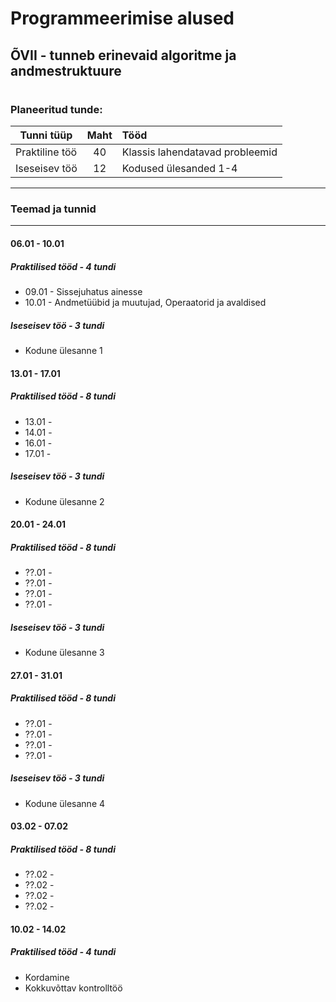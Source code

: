 # Programmeerimise alused
## ÕVII - tunneb erinevaid algoritme ja andmestruktuure
#
### Planeeritud tunde:
| Tunni tüüp | Maht | Tööd |
| ------------- |:------------------:| :----|
| Praktiline töö|  40  | Klassis lahendatavad probleemid |
| Iseseisev töö | 12 | Kodused ülesanded 1-4 |
---
### Teemad ja tunnid
---
#### 06.01 - 10.01
##### Praktilised tööd - 4 tundi
  * 09.01 - Sissejuhatus ainesse
  * 10.01 -  Andmetüübid ja muutujad, Operaatorid ja avaldised
##### Iseseisev töö - 3 tundi
  * Kodune ülesanne 1
#### 13.01 - 17.01
##### Praktilised tööd - 8 tundi
  * 13.01 - 
  * 14.01 - 
  * 16.01 - 
  * 17.01 -   
##### Iseseisev töö - 3 tundi
  * Kodune ülesanne 2
#### 20.01 - 24.01
##### Praktilised tööd - 8 tundi
  * ??.01 -  
  * ??.01 -  
  * ??.01 -  
  * ??.01 -   
##### Iseseisev töö - 3 tundi
  * Kodune ülesanne 3
#### 27.01 - 31.01
##### Praktilised tööd - 8 tundi
  * ??.01 -  
  * ??.01 -  
  * ??.01 -  
  * ??.01 -  
##### Iseseisev töö - 3 tundi
  * Kodune ülesanne 4
#### 03.02 - 07.02
##### Praktilised tööd - 8 tundi
  * ??.02 -  
  * ??.02 -  
  * ??.02 -  
  * ??.02 -  
#### 10.02 - 14.02
##### Praktilised tööd - 4 tundi
  * Kordamine
  * Kokkuvõttav kontrolltöö
